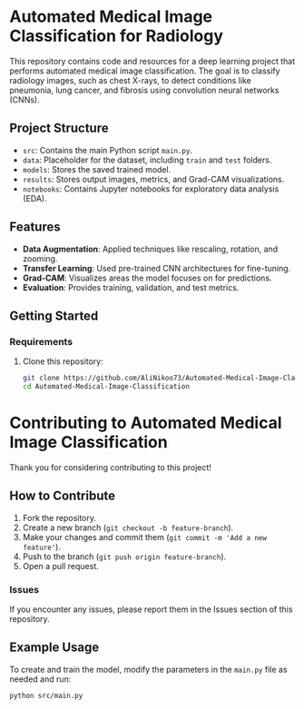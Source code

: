 # Automated Medical Image Classification for Radiology

This repository contains code and resources for a deep learning project that performs automated medical image classification. The goal is to classify radiology images, such as chest X-rays, to detect conditions like pneumonia, lung cancer, and fibrosis using convolution neural networks (CNNs).

## Project Structure

- `src`: Contains the main Python script `main.py`.
- `data`: Placeholder for the dataset, including `train` and `test` folders.
- `models`: Stores the saved trained model.
- `results`: Stores output images, metrics, and Grad-CAM visualizations.
- `notebooks`: Contains Jupyter notebooks for exploratory data analysis (EDA).

## Features

- **Data Augmentation**: Applied techniques like rescaling, rotation, and zooming.
- **Transfer Learning**: Used pre-trained CNN architectures for fine-tuning.
- **Grad-CAM**: Visualizes areas the model focuses on for predictions.
- **Evaluation**: Provides training, validation, and test metrics.

## Getting Started

### Requirements

1. Clone this repository:
   ```bash
   git clone https://github.com/AliNikoo73/Automated-Medical-Image-Classification.git
   cd Automated-Medical-Image-Classification

# Contributing to Automated Medical Image Classification

Thank you for considering contributing to this project!

## How to Contribute

1. Fork the repository.
2. Create a new branch (`git checkout -b feature-branch`).
3. Make your changes and commit them (`git commit -m 'Add a new feature'`).
4. Push to the branch (`git push origin feature-branch`).
5. Open a pull request.

### Issues
If you encounter any issues, please report them in the Issues section of this repository.

## Example Usage

To create and train the model, modify the parameters in the `main.py` file as needed and run:

```bash
python src/main.py